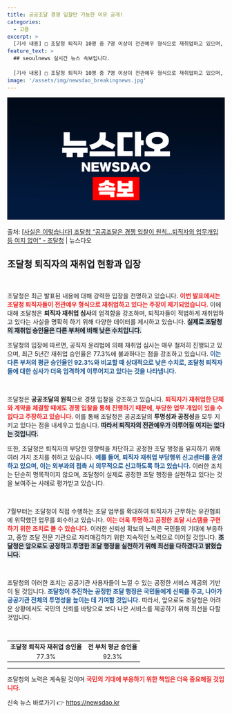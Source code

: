 ```yaml
---
title: 공공조달 경쟁 입찰만 가능한 이유 공개!
categories:
  - 고용
excerpt: >
  [기사 내용] □ 조달청 퇴직자 10명 중 7명 이상이 전관예우 형식으로 재취업하고 있으며, 최근 5년간 조…
feature_text: >
  ## seoulnews 실시간 뉴스 속보입니다.

  [기사 내용] □ 조달청 퇴직자 10명 중 7명 이상이 전관예우 형식으로 재취업하고 있으며, 최근 5년간 조…
image: '/assets/img/newsdao_breakingnews.jpg'
---
```


![뉴스다오 속보](/assets/img/newsdao_breakingnews.jpg)

<p>출처: <a href="https://newsdao.kr/2212" rel="dofollow">[사실은 이렇습니다] 조달청 “공공조달은 경쟁 입찰이 원칙…퇴직자의 업무개입 등 여지 없어” - 조달청</a> | 뉴스다오</p>

<h2 data-ke-size="size26">조달청 퇴직자의 재취업 현황과 입장</h2>

<p data-ke-size="size16">&nbsp;</p>

조달청은 최근 발표된 내용에 대해 강력한 입장을 천명하고 있습니다. <b><span style="color: #ee2323;">이번 발표에서는 조달청 퇴직자들이 전관예우 형식으로 재취업하고 있다는 주장이 제기되었습니다.</span></b> 이에 대해 조달청은 **퇴직자 재취업 심사**의 엄격함을 강조하며, 퇴직자들이 적법하게 재취업하고 있다는 사실을 명확히 하기 위해 다양한 데이터를 제시하고 있습니다. <b><span style="background-color: #21538527;">실제로 조달청의 재취업 승인율은 다른 부처에 비해 낮은 수치입니다.</span></b>

조달청의 입장에 따르면, 공직자 윤리법에 의해 재취업 심사는 매우 철저히 진행되고 있으며, 최근 5년간 재취업 승인율은 77.3%에 불과하다는 점을 강조하고 있습니다. <b><span style="color: #1a5490;">이는 다른 부처의 평균 승인율인 92.3%와 비교할 때 상대적으로 낮은 수치로, 조달청 퇴직자들에 대한 심사가 더욱 엄격하게 이루어지고 있다는 것을 나타냅니다.</span></b> 

<p data-ke-size="size16">&nbsp;</p>

조달청은 **공공조달의 원칙**으로 경쟁 입찰을 강조하고 있습니다. <b><span style="color: #ee2323;">퇴직자가 재취업한 단체와 계약을 체결할 때에도 경쟁 입찰을 통해 진행하기 때문에, 부당한 업무 개입이 있을 수 없다고 주장하고 있습니다.</span></b> 이를 통해 조달청은 공공조달의 **투명성과 공정성**을 모두 지키고 있다는 점을 내세우고 있습니다. <b><span style="background-color: #21538527;">따라서 퇴직자의 전관예우가 이루어질 여지는 없다는 것입니다.</span></b>

또한, 조달청은 퇴직자의 부당한 영향력을 차단하고 공정한 조달 행정을 유지하기 위해 여러 가지 조치를 취하고 있습니다. <b><span style="color: #1a5490;">예를 들어, 퇴직자 재취업 부당행위 신고센터를 운영하고 있으며, 이는 외부과의 접촉 시 의무적으로 신고하도록 하고 있습니다.</span></b> 이러한 조치는 단순히 명목적이지 않으며, 조달청이 실제로 공정한 조달 행정을 실현하고 있다는 것을 보여주는 사례로 평가받고 있습니다.

<p data-ke-size="size16">&nbsp;</p>

7월부터는 조달청이 직접 수행하는 조달 업무를 확대하여 퇴직자가 근무하는 유관협회에 위탁했던 업무를 회수하고 있습니다. <b><span style="color: #ee2323;">이는 더욱 투명하고 공정한 조달 시스템을 구현하기 위한 조치로 볼 수 있습니다.</span></b> 이러한 신뢰성 확보의 노력은 국민들의 기대에 부응하고, 중앙 조달 전문 기관으로 자리매김하기 위한 지속적인 노력으로 이어질 것입니다. <b><span style="background-color: #21538527;">조달청은 앞으로도 공정하고 투명한 조달 행정을 실천하기 위해 최선을 다하겠다고 밝혔습니다.</span></b>

<p data-ke-size="size16">&nbsp;</p>

조달청의 이러한 조치는 공공기관 사용자들이 느낄 수 있는 공정한 서비스 제공의 기반이 될 것입니다. <b><span style="color: #1a5490;">조달청이 추진하는 공정한 조달 행정은 국민들에게 신뢰를 주고, 나아가 공공기관 전체의 투명성을 높이는 데 기여할 것입니다.</span></b> 따라서, 앞으로도 조달청은 어려운 상황에서도 국민의 신뢰를 바탕으로 보다 나은 서비스를 제공하기 위해 최선을 다할 것입니다. 

<p data-ke-size="size16">&nbsp;</p>

<table>
    <tr>
        <td style="text-align: center; height: 17px;"><b>조달청 퇴직자 재취업 승인율</b></td>
        <td style="text-align: center; height: 17px;"><b>전 부처 평균 승인율</b></td>
    </tr>
    <tr>
        <td style="text-align: center; height: 17px;">77.3%</td>
        <td style="text-align: center; height: 17px;">92.3%</td>
    </tr>
</table>

<hr /> 

조달청의 노력은 계속될 것이며 <b><span style="color: #ee2323;">국민의 기대에 부응하기 위한 책임은 더욱 중요해질 것입니다.</span></b>  

신속 뉴스 바로가기 👉 <a href="https://newsdao.kr" rel="dofollow">https://newsdao.kr</a>


